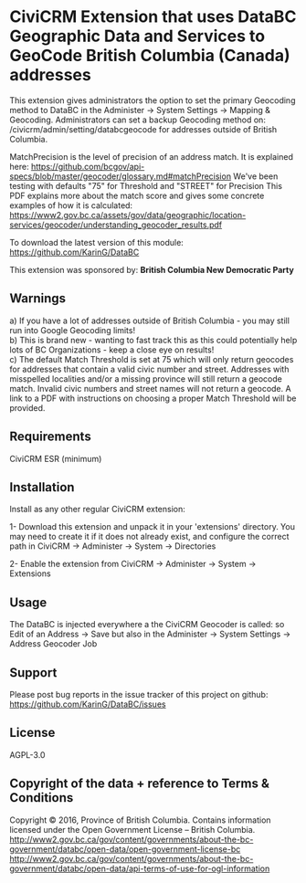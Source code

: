 <h1>CiviCRM Extension that uses DataBC Geographic Data and Services to GeoCode British Columbia (Canada) addresses</h1>

This extension gives administrators the option to set the primary Geocoding method to DataBC in the Administer -> System Settings -> Mapping & Geocoding. Administrators can set a backup Geocoding method on: /civicrm/admin/setting/databcgeocode for addresses outside of British Columbia. 

MatchPrecision is the level of precision of an address match. It is explained here: https://github.com/bcgov/api-specs/blob/master/geocoder/glossary.md#matchPrecision
We've been testing with defaults "75" for Threshold and "STREET" for Precision
This PDF explains more about the match score and gives some concrete examples of how it is calculated:
https://www2.gov.bc.ca/assets/gov/data/geographic/location-services/geocoder/understanding_geocoder_results.pdf

To download the latest version of this module: https://github.com/KarinG/DataBC

This extension was sponsored by: <b>British Columbia New Democratic Party</b>

<h2>Warnings</h2>

a) If you have a lot of addresses outside of British Columbia - you may still run into Google Geocoding limits!</br>
b) This is brand new - wanting to fast track this as this could potentially help lots of BC Organizations - keep a close eye on results!</br>
c) The default Match Threshold is set at 75 which will only return geocodes for addresses that contain a valid civic number and street. Addresses with misspelled localities and/or a missing province will still return a geocode match. Invalid civic numbers and street names will not return a geocode. A link to a PDF with  instructions on choosing a proper Match Threshold will be provided.

<h2>Requirements</h2>

CiviCRM ESR (minimum)

<h2>Installation</h2>

Install as any other regular CiviCRM extension:

1- Download this extension and unpack it in your 'extensions' directory. You may need to create it if it does not already exist, and configure the correct path in CiviCRM -> Administer -> System -> Directories

2- Enable the extension from CiviCRM -> Administer -> System -> Extensions

<h2>Usage</h2>

The DataBC is injected everywhere a the CiviCRM Geocoder is called: so Edit of an Address -> Save but also in the Administer -> System Settings -> Address Geocoder Job

<h2>Support</h2>

Please post bug reports in the issue tracker of this project on github: https://github.com/KarinG/DataBC/issues

<h2>License</h2>

AGPL-3.0

<h2>Copyright of the data + reference to Terms & Conditions</h2>

Copyright © 2016, Province of British Columbia. Contains information licensed under the Open Government License – British Columbia. http://www2.gov.bc.ca/gov/content/governments/about-the-bc-government/databc/open-data/open-government-license-bc http://www2.gov.bc.ca/gov/content/governments/about-the-bc-government/databc/open-data/api-terms-of-use-for-ogl-information
